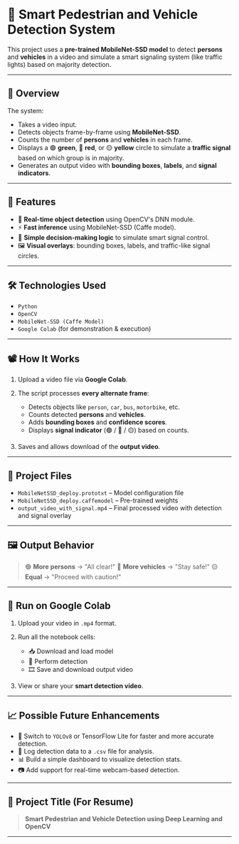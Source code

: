 # 🚦 Smart Pedestrian and Vehicle Detection System

This project uses a **pre-trained MobileNet-SSD model** to detect **persons** and **vehicles** in a video and simulate a smart signaling system (like traffic lights) based on majority detection.

---

## 📌 **Overview**

The system:

* Takes a video input.
* Detects objects frame-by-frame using **MobileNet-SSD**.
* Counts the number of **persons** and **vehicles** in each frame.
* Displays a 🟢 **green**, 🔴 **red**, or 🟡 **yellow** circle to simulate a **traffic signal** based on which group is in majority.
* Generates an output video with **bounding boxes**, **labels**, and **signal indicators**.

---

## 🧠 **Features**

* 🎯 **Real-time object detection** using OpenCV's DNN module.
* ⚡ **Fast inference** using MobileNet-SSD (Caffe model).
* 🔁 **Simple decision-making logic** to simulate smart signal control.
* 🖼️ **Visual overlays**: bounding boxes, labels, and traffic-like signal circles.

---

## 🛠️ **Technologies Used**

* `Python`
* `OpenCV`
* `MobileNet-SSD (Caffe Model)`
* `Google Colab` (for demonstration & execution)

---

## 📽️ **How It Works**

1. Upload a video file via **Google Colab**.
2. The script processes **every alternate frame**:

   * Detects objects like `person`, `car`, `bus`, `motorbike`, etc.
   * Counts detected **persons** and **vehicles**.
   * Adds **bounding boxes** and **confidence scores**.
   * Displays **signal indicator** (🟢 / 🔴 / 🟡) based on counts.
3. Saves and allows download of the **output video**.

---

## 📁 **Project Files**

* `MobileNetSSD_deploy.prototxt` – Model configuration file
* `MobileNetSSD_deploy.caffemodel` – Pre-trained weights
* `output_video_with_signal.mp4` – Final processed video with detection and signal overlay

---

## 🖼️ **Output Behavior**

> 🟢 **More persons** → "All clear!"
> 🔴 **More vehicles** → "Stay safe!"
> 🟡 **Equal** → "Proceed with caution!"

---

## 🚀 **Run on Google Colab**

1. Upload your video in `.mp4` format.
2. Run all the notebook cells:

   * 📥 Download and load model
   * 🧠 Perform detection
   * 🎞️ Save and download output video
3. View or share your **smart detection video**.

---

## 📈 **Possible Future Enhancements**

* 🔄 Switch to `YOLOv8` or TensorFlow Lite for faster and more accurate detection.
* 🧾 Log detection data to a `.csv` file for analysis.
* 📊 Build a simple dashboard to visualize detection stats.
* 📷 Add support for real-time webcam-based detection.

---

## 📌 **Project Title (For Resume)**

> **Smart Pedestrian and Vehicle Detection using Deep Learning and OpenCV**

---
